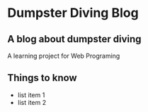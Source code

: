 # Dumpster Diving Blog
## A blog about dumpster diving
A learning project for Web Programing 

## Things to know
 - list item 1
 - list item 2

